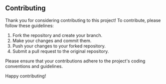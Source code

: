 ## Contributing

Thank you for considering contributing to this project! To contribute, please follow these guidelines:

1. Fork the repository and create your branch.
2. Make your changes and commit them.
3. Push your changes to your forked repository.
4. Submit a pull request to the original repository.

Please ensure that your contributions adhere to the project's coding conventions and guidelines.

Happy contributing!